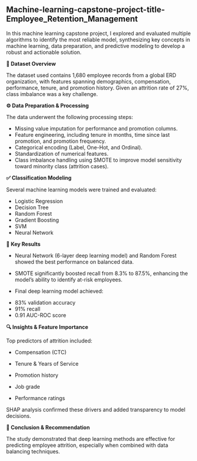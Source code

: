 ## Machine-learning-capstone-project-title-Employee_Retention_Management

In this machine learning capstone project, I explored and evaluated multiple algorithms to identify the most reliable model, synthesizing key concepts in machine learning, data preparation, and predictive modeling to develop a robust and actionable solution.


**📁 Dataset Overview**

The dataset used contains 1,680 employee records from a global ERD organization, with features spanning demographics, compensation, performance, tenure, and promotion history. Given an attrition rate of 27%, class imbalance was a key challenge.


**⚙️ Data Preparation & Processing**

The data underwent the following processing steps:

- Missing value imputation for performance and promotion columns.
- Feature engineering, including tenure in months, time since last promotion, and promotion frequency.
- Categorical encoding (Label, One-Hot, and Ordinal).
- Standardization of numerical features.
- Class imbalance handling using SMOTE to improve model sensitivity toward minority class (attrition cases).

  
**✅ Classification Modeling**

Several machine learning models were trained and evaluated:

- Logistic Regression
- Decision Tree
- Random Forest
- Gradient Boosting
- SVM
- Neural Network
  

**🧠 Key Results**

* Neural Network (6-layer deep learning model) and Random Forest showed the best performance on balanced data.

* SMOTE significantly boosted recall from 8.3% to 87.5%, enhancing the model’s ability to identify at-risk employees.

* Final deep learning model achieved:

- 83% validation accuracy
- 91% recall
- 0.91 AUC-ROC score
  

**🔍 Insights & Feature Importance**

Top predictors of attrition included:

- Compensation (CTC)

- Tenure & Years of Service

- Promotion history

- Job grade

- Performance ratings

SHAP analysis confirmed these drivers and added transparency to model decisions.


**🚀 Conclusion & Recommendation**

The study demonstrated that deep learning methods are effective for predicting employee attrition, especially when combined with data balancing techniques.
